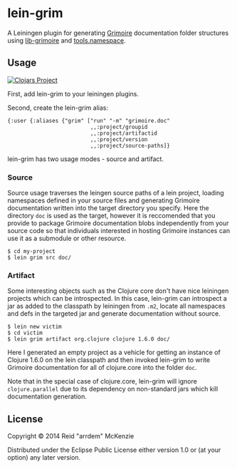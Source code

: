 # lein-grim

A Leiningen plugin for generating
[Grimoire](https://github.com/clojure-grimoire/grimoire) documentation
folder structures using
[lib-grimoire](https://github.com/clojure-grimoire/lib-grimoire) and
[tools.namespace](https://github.com/clojure/tools.namespace).

## Usage

[![Clojars Project](http://clojars.org/org.clojure-grimoire/lein-grim/latest-version.svg)](http://clojars.org/org.clojure-grimoire/lein-grim)

First, add lein-grim to your leiningen plugins.

Second, create the lein-grim alias:

```
{:user {:aliases {"grim" ["run" "-m" "grimoire.doc"
                          ,,:project/groupid
                          ,,:project/artifactid
                          ,,:project/version
                          ,,:project/source-paths]}
```

lein-grim has two usage modes - source and artifact.

### Source

Source usage traverses the leingen source paths of a lein project,
loading namespaces defined in your source files and generating
Grimoire documentation written into the target directory you
specify. Here the directory `doc` is used as the target, however it is
reccomended that you provide to package Grimoire documentation blobs
independently from your source code so that individuals interested in
hosting Grimoire instances can use it as a submodule or other
resource.

```
$ cd my-project
$ lein grim src doc/
```

### Artifact

Some interesting objects such as the Clojure core don't have nice
leiningen projects which can be introspected. In this case, lein-grim
can introspect a jar as added to the classpath by leiningen from
`.m2`, locate all namespaces and defs in the targeted jar and generate
documentation without source.

```
$ lein new victim
$ cd victim
$ lein grim artifact org.clojure clojure 1.6.0 doc/
```

Here I generated an empty project as a vehicle for getting an instance
of Clojure 1.6.0 on the lein classpath and then invoked lein-grim to
write Grimoire documentation for all of clojure.core into the folder
`doc`.

Note that in the special case of clojure.core, lein-grim will ignore
`clojure.parallel` due to its dependency on non-standard jars which
kill documentation generation.

## License

Copyright © 2014 Reid "arrdem" McKenzie

Distributed under the Eclipse Public License either version 1.0 or (at
your option) any later version.
